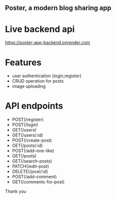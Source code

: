 ## Poster, a modern blog sharing app

# Live backend api
https://poster-app-backend.onrender.com

# Features
- user authentication (login,register)
- CRUD operation for posts
- image uploading

# API endpoints
- POST(/register)
- POST(/login)
- GET(/users)
- GET(/users/:id)
- POST(/create-post)
- GET(/posts/:id)
- POST(/add-one-like)
- GET(/posts)
- GET(/search-posts)
- PATCH(/edit-post)
- DELETE(/post/:id)
- POST(/add-comment)
- GET(/comments-for-post)

Thank you
